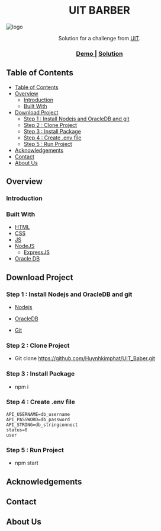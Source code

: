 <h1 align="center">UIT BARBER</h1>

![logo](https://user-images.githubusercontent.com/30569818/113259711-a2bffa80-92f7-11eb-8771-304248752a41.jpg)

<div align="center">
   Solution for a challenge from  <a href="https://www.uit.edu.vn/" target="_blank">UIT</a>.
</div>

<div align="center">
  <h3>
    <a href="">
      Demo
    </a>
    <span> | </span>
    <a href="https://github.com/Huynhkimphat/CheckOut_DevIOChallenge">
      Solution
    </a>
  </h3>
</div>
<!-- TABLE OF CONTENTS -->

## Table of Contents

- [Table of Contents](#table-of-contents)
- [Overview](#overview)
  - [Introduction](#introduction)
  - [Built With](#built-with)
- [Download Project](#download-project)
  - [Step 1 : Install Nodejs and OracleDB and git](#step-1--install-nodejs-and-oracledb-and-git)
  - [Step 2 : Clone Project](#step-2--clone-project)
  - [Step 3 : Install Package](#step-3--install-package)
  - [Step 4 : Create .env file](#step-4--create-env-file)
  - [Step 5 : Run Project](#step-5--run-project)
- [Acknowledgements](#acknowledgements)
- [Contact](#contact)
- [About Us](#about-us)

## Overview
### Introduction
### Built With

- [HTML](https://en.wikipedia.org/wiki/HTML)
- [CSS](https://en.wikipedia.org/wiki/CSS) 
- [JS](https://en.wikipedia.org/wiki/JavaScript)
- [NodeJS](https://en.wikipedia.org/wiki/Node.js)
  - [ExpressJS](https://en.wikipedia.org/wiki/Express.js)
- [Oracle DB](https://en.wikipedia.org/wiki/Oracle_Database)
## Download Project
### Step 1 : Install Nodejs and OracleDB and git
- [Nodejs](https://nodejs.org/en/)

- [OracleDB](https://www.oracle.com/database/technologies/)

- [Git](https://git-scm.com/)

### Step 2 : Clone Project

- Git clone https://github.com/Huynhkimphat/UIT_Baber.git

### Step 3 : Install Package
- npm i

### Step 4 : Create .env file
    API_USERNAME=db_username
    API_PASSWORD=db_password
    API_STRING=db_stringconnect
    status=0
    user
  
### Step 5 : Run Project
- npm start

## Acknowledgements

## Contact

## About Us